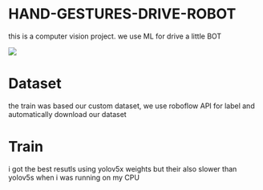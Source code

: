 # HAND-GESTURES-DRIVE-ROBOT
this is a computer vision project. we use ML for drive a little BOT

<img src="src/unnamed.gif"/>

# Dataset

the train was based our custom dataset, we use roboflow API for label and automatically download our dataset 

# Train 
i got the best resutls using yolov5x weights but their also slower than yolov5s when i was running on my CPU
